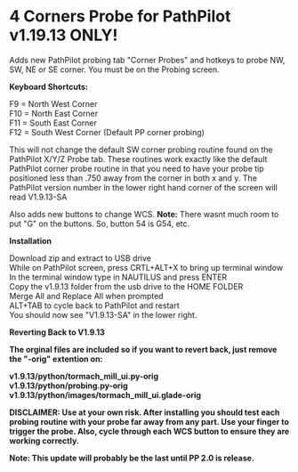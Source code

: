 # 4 Corners Probe for PathPilot v1.19.13 ONLY!
Adds new PathPilot probing tab "Corner Probes" and hotkeys to probe NW, SW, NE or SE corner. You must be on the Probing screen.

<b>Keyboard Shortcuts:</b>

F9 = North West Corner<br>
F10 = North East Corner<br>
F11 = South East Corner<br>
F12 = South West Corner (Default PP corner probing)<br>

This will not change the default SW corner probing routine found on the PathPilot X/Y/Z Probe tab.  These routines work exactly like the default PathPilot corner probe routine in that you need to have your probe tip positioned less than .750 away from the corner in both x and y. The PathPilot version number in the lower right hand corner of the screen will read V1.9.13-SA

Also adds new buttons to change WCS.  <b>Note:</b> There wasnt much room to put "G" on the buttons.  So, button 54 is G54, etc.

<b>Installation</b>

Download zip and extract to USB drive<br>
While on PathPilot screen, press CRTL+ALT+X to bring up terminal window<br>
In the terminal window type in NAUTILUS and press ENTER<br>
Copy the v1.9.13 folder from the usb drive to the HOME FOLDER<br>
Merge All and Replace All when prompted<br>
ALT+TAB to cycle back to PathPilot and restart<br>
You should now see "V1.9.13-SA" in the lower right.

<b>Reverting Back to V1.9.13<b>
  
The orginal files are included so if you want to revert back, just remove the "-orig" extention on:

v1.9.13/python/tormach_mill_ui.py-orig<br>
v1.9.13/python/probing.py-orig<br>
v1.9.13/python/images/tormach_mill_ui.glade-orig<br>

<b>DISCLAIMER:</b> Use at your own risk. After installing you should test each probing routine with your probe far away from any part. Use your finger to trigger the probe.  Also, cycle through each WCS button to ensure they are working correctly.

Note:  This update will probably be the last until PP 2.0 is release.
